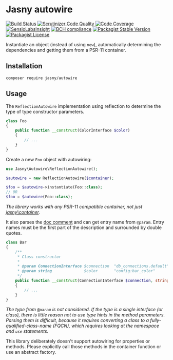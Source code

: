 Jasny autowire
===

[![Build Status](https://travis-ci.org/jasny/autowire.svg?branch=master)](https://travis-ci.org/jasny/{{library}})
[![Scrutinizer Code Quality](https://scrutinizer-ci.com/g/jasny/autowire/badges/quality-score.png?b=master)](https://scrutinizer-ci.com/g/jasny/{{library}}/?branch=master)
[![Code Coverage](https://scrutinizer-ci.com/g/jasny/autowire/badges/coverage.png?b=master)](https://scrutinizer-ci.com/g/jasny/{{library}}/?branch=master)
[![SensioLabsInsight](https://insight.sensiolabs.com/projects/6c5ec45d-5570-4e50-87ce-39cabc237f2b/mini.png)](https://insight.sensiolabs.com/projects/6c5ec45d-5570-4e50-87ce-39cabc237f2b)
[![BCH compliance](https://bettercodehub.com/edge/badge/jasny/autowire?branch=master)](https://bettercodehub.com/)
[![Packagist Stable Version](https://img.shields.io/packagist/v/jasny/autowire.svg)](https://packagist.org/packages/jasny/{{library}})
[![Packagist License](https://img.shields.io/packagist/l/jasny/autowire.svg)](https://packagist.org/packages/jasny/{{library}})

Instantiate an object (instead of using `new`), automatically determining the dependencies and getting them from a PSR-11 container.

Installation
---

    composer require jasny/autowire

Usage
---

The `ReflectionAutowire` implementation using reflection to determine the type of type constructor parameters.


```php
class Foo
{
    public function __construct(ColorInterface $color)
    {
        // ...
    }
}
```

Create a new `Foo` object with autowiring:

```php
use Jasny\Autowire\ReflectionAutowire();

$autowire = new ReflectionAutowire($container);

$foo = $autowire->instantiate(Foo::class);
// OR
$foo = $autowire(Foo::class);
```

_The library works with any PSR-11 compatible container, not just [jasny\container](https://github.com/jasny/container)._


It also parses the [doc comment](http://php.net/reflectionclass.getdoccomment) and can get entry name
from `@param`. Entry names must be the first part of the description and surrounded by double quotes.

```php
class Bar
{
    /**
     * Class constructor
     *
     * @param ConnectionInterface $connection  "db_connections.default"
     * @param string              $color       "config:bar_color"
     */
    public function __construct(ConnectionInterface $connection, string $color)
    {
        // ...
    }
}
```

_The type from `@param` is not considered. If the type is a single interface (or class), there is little reason not to
use type hints in the method parameters. Parsing them is difficult, because it requires converting a class to a
fully-qualified-class-name (FQCN), which requires looking at the namespace and `use` statements._

This library deliberately doesn't support autowiring for properties or methods. Please explicitly call those methods in
the container function or use an abstract factory.
